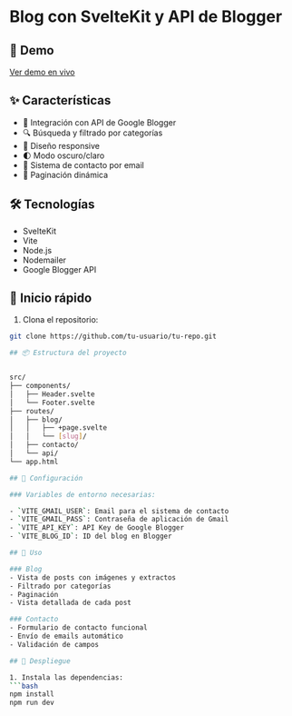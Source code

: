 # Blog con SvelteKit y API de Blogger

## 🚀 Demo
[Ver demo en vivo](tu-url-de-demo)

## ✨ Características

- 📝 Integración con API de Google Blogger
- 🔍 Búsqueda y filtrado por categorías
- 📱 Diseño responsive
- 🌓 Modo oscuro/claro
- 📧 Sistema de contacto por email
- 📄 Paginación dinámica

## 🛠️ Tecnologías

- SvelteKit
- Vite
- Node.js
- Nodemailer
- Google Blogger API

## 🚦 Inicio rápido

1. Clona el repositorio:
```bash
git clone https://github.com/tu-usuario/tu-repo.git

## 📦 Estructura del proyecto


src/
├── components/
│   ├── Header.svelte
│   └── Footer.svelte
├── routes/
│   ├── blog/
│   │   ├── +page.svelte
│   │   └── [slug]/
│   ├── contacto/
│   └── api/
└── app.html

## 🔧 Configuración

### Variables de entorno necesarias:

- `VITE_GMAIL_USER`: Email para el sistema de contacto
- `VITE_GMAIL_PASS`: Contraseña de aplicación de Gmail
- `VITE_API_KEY`: API Key de Google Blogger
- `VITE_BLOG_ID`: ID del blog en Blogger

## 📝 Uso

### Blog
- Vista de posts con imágenes y extractos
- Filtrado por categorías
- Paginación
- Vista detallada de cada post

### Contacto
- Formulario de contacto funcional
- Envío de emails automático
- Validación de campos

## 🚀 Despliegue

1. Instala las dependencias:
```bash
npm install
npm run dev
